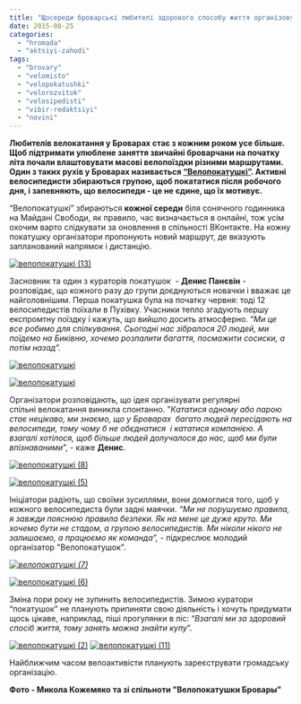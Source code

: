 ```yaml
---
title: "Щосереди броварські любителі здорового способу життя організовують \"Велопокатушкі\""
date: 2015-08-25
categories: 
  - "hromada"
  - "aktsiyi-zahodi"
tags: 
  - "brovary"
  - "velomisto"
  - "velopokatushki"
  - "velorozvitok"
  - "velosipedisti"
  - "vibir-redaktsiyi"
  - "novini"
---
```


**Любителів велокатання у Броварах стає з кожним роком усе більше. Щоб підтримати улюблене заняття звичайні броварчани на початку літа почали влаштовувати масові велопоїздки різними маршрутами. Один з таких рухів у Броварах називається [“Велопокатушкі”](https://vk.com/velo_brovary). Активні велосипедисти збираються групою, щоб покататися після робочого дня, і запевняють, що велосипеди - це не єдине, що їх мотивує.**

“Велопокатушкі” збираються **кожної середи** біля сонячного годинника на Майдані Свободи, як правило, час визначається в онлайні, тож усім охочим варто слідкувати за оновлення в спільності ВКонтакте. На кожну покатушку організатори пропонують новий маршрут, де вказують запланований напрямок і дистанцію.

[![велопокатушкі (13)](https://mpz.brovary.org/wp-content/uploads/2015/08/velopokatushki-13.jpg)](https://mpz.brovary.org/wp-content/uploads/2015/08/velopokatushki-13.jpg)

Засновник та один з кураторів покатушок  - **Денис Панєвін** - розповідає, що кожного разу до групи доєднуються новачки і вважає це найголовнішим. Перша покатушка була на початку червня: тоді 12 велосипедистів поїхали в Пухівку. Учасники тепло згадують першу експромтну поїздку і кажуть, що вийшло досить атмосферно. “_Ми це все робимо для спілкування. Сьогодні нас зібралося 20 людей, ми поїдемо на Биківню, хочемо розпалити багаття, посмажити сосиски, а потім назад”._

[![велопокатушкі](https://mpz.brovary.org/wp-content/uploads/2015/08/DGfRIbWKHkM.jpg)](https://mpz.brovary.org/wp-content/uploads/2015/08/DGfRIbWKHkM.jpg)

[![велопокатушкі](https://mpz.brovary.org/wp-content/uploads/2015/08/Yob4ZuzYxKs.jpg)](https://mpz.brovary.org/wp-content/uploads/2015/08/Yob4ZuzYxKs.jpg)

Організатори розповідають, що ідея організувати регулярні спільні велокатання виникла спонтанно. ”_Кататися одному або парою стає нецікаво, ми знаємо, що у Броварах  багато людей пересідають на велосипеди, тому чому б не обєднатися  і кататися компанією. А взагалі хотілося, щоб більше людей_ _долучалося до нас, щоб ми були_ _впізнаваними_”, - каже **Денис**.

[![велопокатушкі (8)](https://mpz.brovary.org/wp-content/uploads/2015/08/velopokatushki-8.jpg)](https://mpz.brovary.org/wp-content/uploads/2015/08/velopokatushki-8.jpg)

[![велопокатушкі (5)](https://mpz.brovary.org/wp-content/uploads/2015/08/velopokatushki-5.jpg)](https://mpz.brovary.org/wp-content/uploads/2015/08/velopokatushki-5.jpg)

Ініціатори радіють, що своїми зусиллями, вони домоглися того, щоб у кожного велосипедиста були задні маячки. _“Ми не порушуємо правила, я завжди пояснюю правила безпеки. Як на мене це дуже круто. Ми хочемо бути не стадом, а групою велосипедистів. Ми ніколи нікого не залишаємо, а працюємо як команда”, -_ підкреслює молодий організатор "Велопокатушок".

_[![велопокатушкі (7)](https://mpz.brovary.org/wp-content/uploads/2015/08/velopokatushki-7.jpg)](https://mpz.brovary.org/wp-content/uploads/2015/08/velopokatushki-7.jpg)_

[![велопокатушкі (6)](https://mpz.brovary.org/wp-content/uploads/2015/08/velopokatushki-6.jpg)](https://mpz.brovary.org/wp-content/uploads/2015/08/velopokatushki-6.jpg)

Зміна пори року не зупинить велосипедистів. Зимою куратори “покатушок” не планують припиняти свою діяльність і хочуть придумати щось цікаве, наприклад, піші прогулянки в ліс: “_Взагалі ми за здоровий спосіб життя, тому занять можна знайти купу_”.

[![велопокатушкі (2)](https://mpz.brovary.org/wp-content/uploads/2015/08/velopokatushki-2.jpg)](https://mpz.brovary.org/wp-content/uploads/2015/08/velopokatushki-2.jpg) [![велопокатушкі (11)](https://mpz.brovary.org/wp-content/uploads/2015/08/velopokatushki-11.jpg)](https://mpz.brovary.org/wp-content/uploads/2015/08/velopokatushki-11.jpg)

Найближчим часом велоактивісти планують зареєструвати громадську організацію.

**Фото - Микола Кожемяко** **та зі спільноти "Велопокатушки Бровары"**
